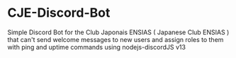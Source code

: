 # CJE-Discord-Bot
Simple Discord Bot for the Club Japonais ENSIAS ( Japanese Club ENSIAS ) that can't send welcome messages to new users and assign roles to them with ping and uptime commands using nodejs-discordJS v13
